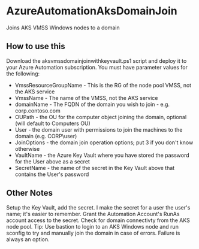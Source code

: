 # AzureAutomationAksDomainJoin
Joins AKS VMSS Windows nodes to a domain

## How to use this
Download the aksvmssdomainjoinwithkeyvault.ps1 script and deploy it to your Azure Automation subscription. You must have parameter values for the following:

- VmssResourceGroupName - This is the RG of the node pool VMSS, not the AKS service
- VmssName - The name of the VMSS, not the AKS service
- domainName - The FQDN of the domain you wish to join - e.g. corp.contoso.com
- OUPath - the OU for the computer object joining the domain, optional (will default to Computers OU)
- User - the domain user with permissions to join the machines to the domain (e.g. CORP\user)
- JoinOptions - the domain join operation options; put 3 if you don't know otherwise
- VaultName - the Azure Key Vault where you have stored the password for the User above as a secret
- SecretName - the name of the secret in the Key Vault above that contains the User's password

## Other Notes
Setup the Key Vault, add the secret. I make the secret for a user the user's name; it's easier to remember.
Grant the Automation Account's RunAs account access to the secret.
Check for domain connectivty from the AKS node pool. Tip: Use bastion to login to an AKS Windows node and run sconfig to try and manually join the domain in case of errors.
Failure is always an option.
